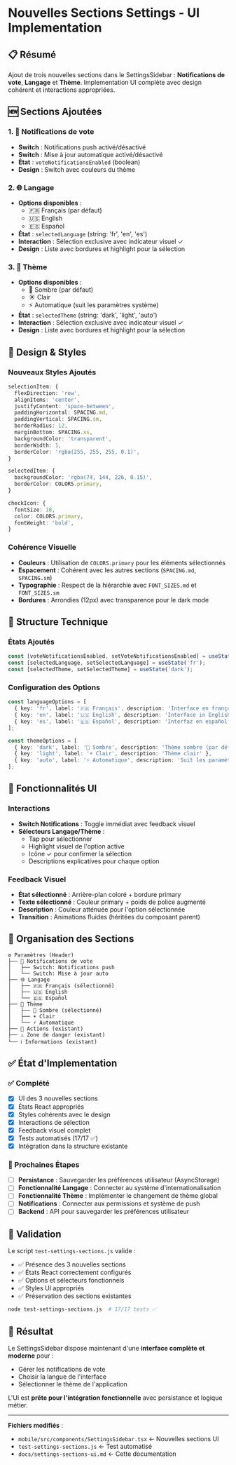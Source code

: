 # Nouvelles Sections Settings - UI Implementation

## 📋 Résumé

Ajout de trois nouvelles sections dans le SettingsSidebar : **Notifications de vote**, **Langage** et **Thème**. Implementation UI complète avec design cohérent et interactions appropriées.

## 🆕 Sections Ajoutées

### 1. 📱 **Notifications de vote**
- **Switch** : Notifications push activé/désactivé
- **Switch** : Mise à jour automatique activé/désactivé
- **État** : `voteNotificationsEnabled` (boolean)
- **Design** : Switch avec couleurs du thème

### 2. 🌐 **Langage**
- **Options disponibles** :
  - 🇫🇷 Français (par défaut)
  - 🇺🇸 English
  - 🇪🇸 Español
- **État** : `selectedLanguage` (string: 'fr', 'en', 'es')
- **Interaction** : Sélection exclusive avec indicateur visuel ✓
- **Design** : Liste avec bordures et highlight pour la sélection

### 3. 🎨 **Thème**
- **Options disponibles** :
  - 🌙 Sombre (par défaut)
  - ☀️ Clair
  - ⚡ Automatique (suit les paramètres système)
- **État** : `selectedTheme` (string: 'dark', 'light', 'auto')
- **Interaction** : Sélection exclusive avec indicateur visuel ✓
- **Design** : Liste avec bordures et highlight pour la sélection

## 🎨 Design & Styles

### Nouveaux Styles Ajoutés

```typescript
selectionItem: {
  flexDirection: 'row',
  alignItems: 'center',
  justifyContent: 'space-between',
  paddingHorizontal: SPACING.md,
  paddingVertical: SPACING.sm,
  borderRadius: 12,
  marginBottom: SPACING.xs,
  backgroundColor: 'transparent',
  borderWidth: 1,
  borderColor: 'rgba(255, 255, 255, 0.1)',
}

selectedItem: {
  backgroundColor: 'rgba(74, 144, 226, 0.15)',
  borderColor: COLORS.primary,
}

checkIcon: {
  fontSize: 18,
  color: COLORS.primary,
  fontWeight: 'bold',
}
```

### Cohérence Visuelle
- **Couleurs** : Utilisation de `COLORS.primary` pour les éléments sélectionnés
- **Espacement** : Cohérent avec les autres sections (`SPACING.md`, `SPACING.sm`)
- **Typographie** : Respect de la hiérarchie avec `FONT_SIZES.md` et `FONT_SIZES.sm`
- **Bordures** : Arrondies (12px) avec transparence pour le dark mode

## 🔧 Structure Technique

### États Ajoutés
```typescript
const [voteNotificationsEnabled, setVoteNotificationsEnabled] = useState(true);
const [selectedLanguage, setSelectedLanguage] = useState('fr');
const [selectedTheme, setSelectedTheme] = useState('dark');
```

### Configuration des Options
```typescript
const languageOptions = [
  { key: 'fr', label: '🇫🇷 Français', description: 'Interface en français' },
  { key: 'en', label: '🇺🇸 English', description: 'Interface in English' },
  { key: 'es', label: '🇪🇸 Español', description: 'Interfaz en español' },
];

const themeOptions = [
  { key: 'dark', label: '🌙 Sombre', description: 'Thème sombre (par défaut)' },
  { key: 'light', label: '☀️ Clair', description: 'Thème clair' },
  { key: 'auto', label: '⚡ Automatique', description: 'Suit les paramètres système' },
];
```

## 🎯 Fonctionnalités UI

### Interactions
- **Switch Notifications** : Toggle immédiat avec feedback visuel
- **Sélecteurs Langage/Thème** : 
  - Tap pour sélectionner
  - Highlight visuel de l'option active
  - Icône ✓ pour confirmer la sélection
  - Descriptions explicatives pour chaque option

### Feedback Visuel
- **État sélectionné** : Arrière-plan coloré + bordure primary
- **Texte sélectionné** : Couleur primary + poids de police augmenté
- **Description** : Couleur atténuée pour l'option sélectionnée
- **Transition** : Animations fluides (héritées du composant parent)

## 📱 Organisation des Sections

```
⚙️ Paramètres (Header)
├── 📱 Notifications de vote
│   ├── Switch: Notifications push
│   └── Switch: Mise à jour auto
├── 🌐 Langage
│   ├── 🇫🇷 Français (sélectionné)
│   ├── 🇺🇸 English
│   └── 🇪🇸 Español
├── 🎨 Thème
│   ├── 🌙 Sombre (sélectionné)
│   ├── ☀️ Clair
│   └── ⚡ Automatique
├── 💾 Actions (existant)
├── ⚠️ Zone de danger (existant)
└── ℹ️ Informations (existant)
```

## ✅ État d'Implementation

### ✅ Complété
- [x] UI des 3 nouvelles sections
- [x] États React appropriés
- [x] Styles cohérents avec le design
- [x] Interactions de sélection
- [x] Feedback visuel complet
- [x] Tests automatisés (17/17 ✅)
- [x] Intégration dans la structure existante

### 🔄 Prochaines Étapes
- [ ] **Persistance** : Sauvegarder les préférences utilisateur (AsyncStorage)
- [ ] **Fonctionnalité Langage** : Connecter au système d'internationalisation
- [ ] **Fonctionnalité Thème** : Implémenter le changement de thème global
- [ ] **Notifications** : Connecter aux permissions et système de push
- [ ] **Backend** : API pour sauvegarder les préférences utilisateur

## 🧪 Validation

Le script `test-settings-sections.js` valide :
- ✅ Présence des 3 nouvelles sections
- ✅ États React correctement configurés
- ✅ Options et sélecteurs fonctionnels
- ✅ Styles UI appropriés
- ✅ Préservation des sections existantes

```bash
node test-settings-sections.js  # 17/17 tests ✅
```

## 🎉 Résultat

Le SettingsSidebar dispose maintenant d'une **interface complète et moderne** pour :
- Gérer les notifications de vote
- Choisir la langue de l'interface  
- Sélectionner le thème de l'application

L'UI est **prête pour l'intégration fonctionnelle** avec persistance et logique métier.

---

**Fichiers modifiés** :
- `mobile/src/components/SettingsSidebar.tsx` ← Nouvelles sections UI
- `test-settings-sections.js` ← Test automatisé
- `docs/settings-sections-ui.md` ← Cette documentation
